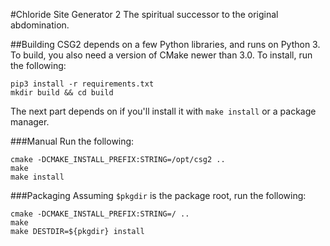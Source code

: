 #Chloride Site Generator 2
The spiritual successor to the original abdomination.

##Building
CSG2 depends on a few Python libraries, and runs on Python 3.
To build, you also need a version of CMake newer than 3.0.
To install, run the following:

    pip3 install -r requirements.txt
    mkdir build && cd build

The next part depends on if you'll install it with `make install` or a package manager.

###Manual
Run the following:

    cmake -DCMAKE_INSTALL_PREFIX:STRING=/opt/csg2 ..
    make
    make install

###Packaging
Assuming `$pkgdir` is the package root, run the following:

    cmake -DCMAKE_INSTALL_PREFIX:STRING=/ ..
    make
    make DESTDIR=${pkgdir} install
